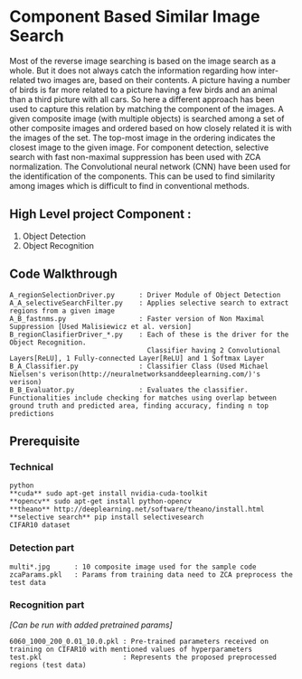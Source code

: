 # Component Based Similar Image Search

Most of the reverse image searching is based on the image search as a whole. But it does not always catch the information regarding how inter-related two images are, based on their contents. A picture having a number of birds is far more related to a picture having a few birds and an animal than a third picture with all cars. So here a different approach has been used to capture this relation by matching the component of the images. A given composite image (with multiple objects) is searched among a set of other composite images and ordered based on how closely related it is with the images of the set. The top-most image in the ordering indicates the closest image to the given image. For component detection, selective search with fast non-maximal suppression has been used with ZCA normalization. The Convolutional neural network (CNN) have been used for the identification of the components. This can be used to find similarity among images which is difficult to find in conventional methods.

## High Level project Component :
1. Object Detection
2. Object Recognition


## Code Walkthrough
```
A_regionSelectionDriver.py      : Driver Module of Object Detection 
A_A_selectiveSearchFilter.py    : Applies selective search to extract regions from a given image
A_B_fastnms.py                  : Faster version of Non Maximal Suppression [Used Malisiewicz et al. version]
B_regionClasifierDriver_*.py    : Each of these is the driver for the Object Recognition. 
                                  Classifier having 2 Convolutional Layers[ReLU], 1 Fully-connected Layer[ReLU] and 1 Softmax Layer
B_A_Classifier.py               : Classifier Class (Used Michael Nielsen's verison(http://neuralnetworksanddeeplearning.com/)'s verison)
B_B_Evaluator.py                : Evaluates the classifier. Functionalities include checking for matches using overlap between ground truth and predicted area, finding accuracy, finding n top predictions
```

## Prerequisite
### Technical
```
python
**cuda** sudo apt-get install nvidia-cuda-toolkit
**opencv** sudo apt-get install python-opencv
**theano** http://deeplearning.net/software/theano/install.html
**selective search** pip install selectivesearch
CIFAR10 dataset
```

### Detection part
```
multi*.jpg      : 10 composite image used for the sample code
zcaParams.pkl   : Params from training data need to ZCA preprocess the test data
```

### Recognition part 
*[Can be run with added pretrained params]*
```
6060_1000_200_0.01_10.0.pkl : Pre-trained parameters received on training on CIFAR10 with mentioned values of hyperparameters
test.pkl                    : Represents the proposed preprocessed regions (test data)
```
